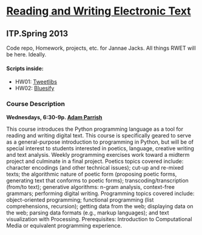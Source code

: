 # [Reading and Writing Electronic Text](http://rwet.decontextualize.com)
## ITP.Spring 2013

Code repo, Homework, projects, etc. for Jannae Jacks. All things RWET will be here. Ideally.

#### Scripts inside:

* HW01: [Tweetlibs](hw-01-tweetlibs/)
* HW02: [Bluesify](hw-02-bluesify/)

### Course Description

**Wednesdays, 6:30-9p. [Adam Parrish](http://www.decontextualize.com/)**

This course introduces the Python programming language as a tool for reading and writing digital text. This course is specifically geared to serve as a general-purpose introduction to programming in Python, but will be of special interest to students interested in poetics, language, creative writing and text analysis. Weekly programming exercises work toward a midterm project and culminate in a final project. Poetics topics covered include: character encodings (and other technical issues); cut-up and re-mixed texts; the algorithmic nature of poetic form (proposing poetic forms, generating text that conforms to poetic forms); transcoding/transcription (from/to text); generative algorithms: n-gram analysis, context-free grammars; performing digital writing. Programming topics covered include: object-oriented programming; functional programming (list comprehensions, recursion); getting data from the web; displaying data on the web; parsing data formats (e.g., markup languages); and text visualization with Processing. Prerequisites: Introduction to Computational Media or equivalent programming experience.


